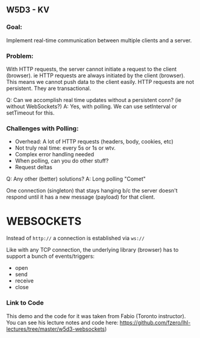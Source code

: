 ## W5D3 - KV

### Goal:
Implement real-time communication between multiple clients and a server.

### Problem:
With HTTP requests, the server cannot initiate a request to the client (browser). ie HTTP requests are always initiated by the client (browser). This means we cannot push data to the client easily. HTTP requests are not persistent. They are transactional.

Q: Can we accomplish real time updates without a persistent conn? (ie without WebSockets?)
A: Yes, with polling. We can use setInterval or setTimeout for this.

### Challenges with Polling:
 - Overhead:  A lot of HTTP requests (headers, body, cookies, etc)
 - Not truly real time: every 5s or 1s or wtv.
 - Complex error handling needed
 - When polling, can you do other stuff?
 - Request deltas

Q: Any other (better) solutions?
A: Long polling "Comet"

One connection (singleton) that stays hanging b/c the server doesn't respond until it has a new message (payload) for that client.

# WEBSOCKETS

Instead of `http://` a connection is established via `ws://`

Like with any TCP connection, the underlying library (browser) has to support a bunch of events/triggers:

- open
- send
- receive
- close

### Link to Code

This demo and the code for it was taken from Fabio (Toronto instructor). You can see his lecture notes and code here: <https://github.com/fzero/lhl-lectures/tree/master/w5d3-websockets>)

